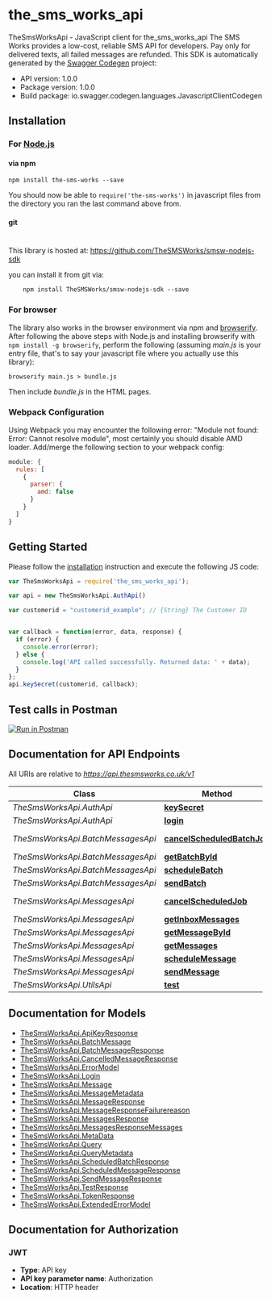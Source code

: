 # the_sms_works_api

TheSmsWorksApi - JavaScript client for the_sms_works_api
The SMS Works provides a low-cost, reliable SMS API for developers. Pay only for delivered texts, all failed messages are refunded.
This SDK is automatically generated by the [Swagger Codegen](https://github.com/swagger-api/swagger-codegen) project:

- API version: 1.0.0
- Package version: 1.0.0
- Build package: io.swagger.codegen.languages.JavascriptClientCodegen

## Installation

### For [Node.js](https://nodejs.org/)

#### via npm

```shell
npm install the-sms-works --save
```

You should now be able to `require('the-sms-works')` in javascript files from the directory you ran the last
command above from.

#### git
#
This library is hosted at:
https://github.com/TheSMSWorks/smsw-nodejs-sdk

you can install it from git via:

```shell
    npm install TheSMSWorks/smsw-nodejs-sdk --save
```

### For browser

The library also works in the browser environment via npm and [browserify](http://browserify.org/). After following
the above steps with Node.js and installing browserify with `npm install -g browserify`,
perform the following (assuming *main.js* is your entry file, that's to say your javascript file where you actually
use this library):

```shell
browserify main.js > bundle.js
```

Then include *bundle.js* in the HTML pages.

### Webpack Configuration

Using Webpack you may encounter the following error: "Module not found: Error:
Cannot resolve module", most certainly you should disable AMD loader. Add/merge
the following section to your webpack config:

```javascript
module: {
  rules: [
    {
      parser: {
        amd: false
      }
    }
  ]
}
```

## Getting Started

Please follow the [installation](#installation) instruction and execute the following JS code:

```javascript
var TheSmsWorksApi = require('the_sms_works_api');

var api = new TheSmsWorksApi.AuthApi()

var customerid = "customerid_example"; // {String} The Customer ID


var callback = function(error, data, response) {
  if (error) {
    console.error(error);
  } else {
    console.log('API called successfully. Returned data: ' + data);
  }
};
api.keySecret(customerid, callback);

```

## Test calls in Postman

[![Run in Postman](https://run.pstmn.io/button.svg)](https://app.getpostman.com/run-collection/5348de8f62f83cddcee3)


## Documentation for API Endpoints

All URIs are relative to *https://api.thesmsworks.co.uk/v1*

Class | Method | HTTP request | Description
------------ | ------------- | ------------- | -------------
*TheSmsWorksApi.AuthApi* | [**keySecret**](docs/AuthApi.md#keySecret) | **GET** /auth/getApiKey |
*TheSmsWorksApi.AuthApi* | [**login**](docs/AuthApi.md#login) | **POST** /auth/token |
*TheSmsWorksApi.BatchMessagesApi* | [**cancelScheduledBatchJob**](docs/BatchMessagesApi.md#cancelScheduledBatchJob) | **DELETE** /batches/schedule/{batchid} |
*TheSmsWorksApi.BatchMessagesApi* | [**getBatchById**](docs/BatchMessagesApi.md#getBatchById) | **GET** /batch/{batchid} |
*TheSmsWorksApi.BatchMessagesApi* | [**scheduleBatch**](docs/BatchMessagesApi.md#scheduleBatch) | **POST** /batch/schedule |
*TheSmsWorksApi.BatchMessagesApi* | [**sendBatch**](docs/BatchMessagesApi.md#sendBatch) | **POST** /batch/send |
*TheSmsWorksApi.MessagesApi* | [**cancelScheduledJob**](docs/MessagesApi.md#cancelScheduledJob) | **DELETE** /messages/schedule/{messageid} |
*TheSmsWorksApi.MessagesApi* | [**getInboxMessages**](docs/MessagesApi.md#getInboxMessages) | **POST** /messages/inbox |
*TheSmsWorksApi.MessagesApi* | [**getMessageById**](docs/MessagesApi.md#getMessageById) | **GET** /messages/{messageid} |
*TheSmsWorksApi.MessagesApi* | [**getMessages**](docs/MessagesApi.md#getMessages) | **POST** /messages |
*TheSmsWorksApi.MessagesApi* | [**scheduleMessage**](docs/MessagesApi.md#scheduleMessage) | **POST** /message/schedule |
*TheSmsWorksApi.MessagesApi* | [**sendMessage**](docs/MessagesApi.md#sendMessage) | **POST** /message/send |
*TheSmsWorksApi.UtilsApi* | [**test**](docs/UtilsApi.md#test) | **GET** /utils/test |


## Documentation for Models

 - [TheSmsWorksApi.ApiKeyResponse](docs/ApiKeyResponse.md)
 - [TheSmsWorksApi.BatchMessage](docs/BatchMessage.md)
 - [TheSmsWorksApi.BatchMessageResponse](docs/BatchMessageResponse.md)
 - [TheSmsWorksApi.CancelledMessageResponse](docs/CancelledMessageResponse.md)
 - [TheSmsWorksApi.ErrorModel](docs/ErrorModel.md)
 - [TheSmsWorksApi.Login](docs/Login.md)
 - [TheSmsWorksApi.Message](docs/Message.md)
 - [TheSmsWorksApi.MessageMetadata](docs/MessageMetadata.md)
 - [TheSmsWorksApi.MessageResponse](docs/MessageResponse.md)
 - [TheSmsWorksApi.MessageResponseFailurereason](docs/MessageResponseFailurereason.md)
 - [TheSmsWorksApi.MessagesResponse](docs/MessagesResponse.md)
 - [TheSmsWorksApi.MessagesResponseMessages](docs/MessagesResponseMessages.md)
 - [TheSmsWorksApi.MetaData](docs/MetaData.md)
 - [TheSmsWorksApi.Query](docs/Query.md)
 - [TheSmsWorksApi.QueryMetadata](docs/QueryMetadata.md)
 - [TheSmsWorksApi.ScheduledBatchResponse](docs/ScheduledBatchResponse.md)
 - [TheSmsWorksApi.ScheduledMessageResponse](docs/ScheduledMessageResponse.md)
 - [TheSmsWorksApi.SendMessageResponse](docs/SendMessageResponse.md)
 - [TheSmsWorksApi.TestResponse](docs/TestResponse.md)
 - [TheSmsWorksApi.TokenResponse](docs/TokenResponse.md)
 - [TheSmsWorksApi.ExtendedErrorModel](docs/ExtendedErrorModel.md)


## Documentation for Authorization


### JWT

- **Type**: API key
- **API key parameter name**: Authorization
- **Location**: HTTP header
